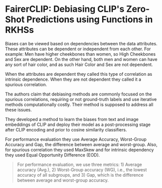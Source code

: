 # FairerCLIP: Debiasing CLIP's Zero-Shot Predictions using Functions in RKHSs

Biases can be viewed based on dependencies between the data attributes. These attributes can be dependent or independent from each other. For example: Men have higher cheekbones than women, so High Cheekbones and Sex are dependent. On the other hand, both men and women can have any sort of hair color, and as such Hair Color and Sex are not dependent.

When the attributes are dependent they called this type of correlation as intrinsic dependence. When they are not dependent they called it a spurious correlation.

The authors claim that debiasing methods are commonly focused on the spurious correlations, requiring or not ground-truth labels and use iterative methods computationally costly. Their method is supposed to address all these issues.

They developed a method to learn the biases from text and image embeddings of CLIP and deploy their model as a post-processing stage after CLIP encoding and prior to cosine similarity classifiers.

For performance evaluation they use Average Accuracy, Worst-Group Accuracy and Gap, the difference between average and worst-group. Also, for spurious correlation they used MaxSkew and for intrinsic dependency they used Equal Opportunity Difference (EOD).

>For performance evaluation, we use three metrics: 1) Average accuracy (Avg.), 2) Worst-Group accuracy (WG), i.e., the lowest accuracy of all subgroups, and 3) Gap, which is the difference between average and worst-group accuracy.

